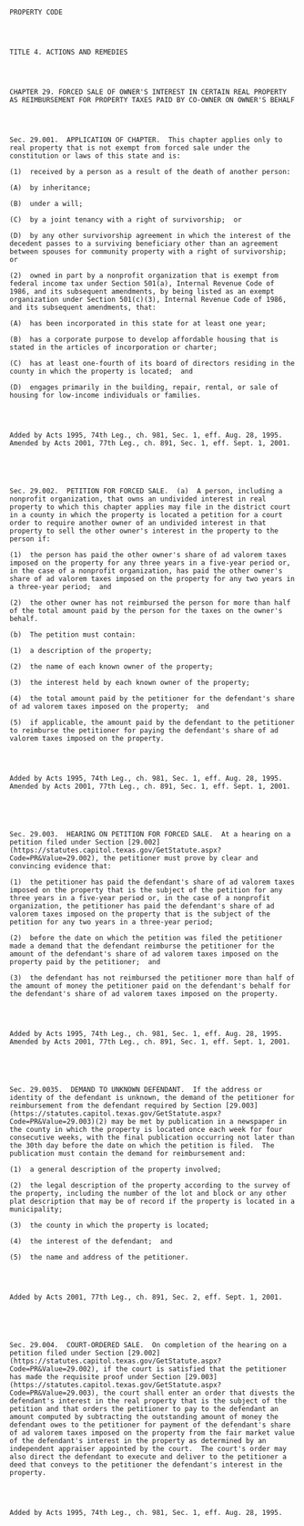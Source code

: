 ﻿
    
    
    	
    					
    
    
    PROPERTY CODE
    
      
    
    
    TITLE 4. ACTIONS AND REMEDIES
    
      
    
    
    CHAPTER 29. FORCED SALE OF OWNER'S INTEREST IN CERTAIN REAL PROPERTY AS REIMBURSEMENT FOR PROPERTY TAXES PAID BY CO-OWNER ON OWNER'S BEHALF
    
      
    
    
    Sec. 29.001.  APPLICATION OF CHAPTER.  This chapter applies only to real property that is not exempt from forced sale under the constitution or laws of this state and is:
    
    (1)  received by a person as a result of the death of another person:
    
    (A)  by inheritance;
    
    (B)  under a will;
    
    (C)  by a joint tenancy with a right of survivorship;  or
    
    (D)  by any other survivorship agreement in which the interest of the decedent passes to a surviving beneficiary other than an agreement between spouses for community property with a right of survivorship;  or
    
    (2)  owned in part by a nonprofit organization that is exempt from federal income tax under Section 501(a), Internal Revenue Code of 1986, and its subsequent amendments, by being listed as an exempt organization under Section 501(c)(3), Internal Revenue Code of 1986, and its subsequent amendments, that:
    
    (A)  has been incorporated in this state for at least one year;
    
    (B)  has a corporate purpose to develop affordable housing that is stated in the articles of incorporation or charter;
    
    (C)  has at least one-fourth of its board of directors residing in the county in which the property is located;  and
    
    (D)  engages primarily in the building, repair, rental, or sale of housing for low-income individuals or families.
    
    
    
    
    Added by Acts 1995, 74th Leg., ch. 981, Sec. 1, eff. Aug. 28, 1995.  Amended by Acts 2001, 77th Leg., ch. 891, Sec. 1, eff. Sept. 1, 2001.
    
    
    
    
    
    Sec. 29.002.  PETITION FOR FORCED SALE.  (a)  A person, including a nonprofit organization, that owns an undivided interest in real property to which this chapter applies may file in the district court in a county in which the property is located a petition for a court order to require another owner of an undivided interest in that property to sell the other owner's interest in the property to the person if:
    
    (1)  the person has paid the other owner's share of ad valorem taxes imposed on the property for any three years in a five-year period or, in the case of a nonprofit organization, has paid the other owner's share of ad valorem taxes imposed on the property for any two years in a three-year period;  and
    
    (2)  the other owner has not reimbursed the person for more than half of the total amount paid by the person for the taxes on the owner's behalf.
    
    (b)  The petition must contain:
    
    (1)  a description of the property;
    
    (2)  the name of each known owner of the property;
    
    (3)  the interest held by each known owner of the property;
    
    (4)  the total amount paid by the petitioner for the defendant's share of ad valorem taxes imposed on the property;  and
    
    (5)  if applicable, the amount paid by the defendant to the petitioner to reimburse the petitioner for paying the defendant's share of ad valorem taxes imposed on the property.
    
    
    
    
    Added by Acts 1995, 74th Leg., ch. 981, Sec. 1, eff. Aug. 28, 1995.  Amended by Acts 2001, 77th Leg., ch. 891, Sec. 1, eff. Sept. 1, 2001.
    
    
    
    
    
    Sec. 29.003.  HEARING ON PETITION FOR FORCED SALE.  At a hearing on a petition filed under Section [29.002](https://statutes.capitol.texas.gov/GetStatute.aspx?Code=PR&Value=29.002), the petitioner must prove by clear and convincing evidence that:
    
    (1)  the petitioner has paid the defendant's share of ad valorem taxes imposed on the property that is the subject of the petition for any three years in a five-year period or, in the case of a nonprofit organization, the petitioner has paid the defendant's share of ad valorem taxes imposed on the property that is the subject of the petition for any two years in a three-year period;
    
    (2)  before the date on which the petition was filed the petitioner made a demand that the defendant reimburse the petitioner for the amount of the defendant's share of ad valorem taxes imposed on the property paid by the petitioner;  and
    
    (3)  the defendant has not reimbursed the petitioner more than half of the amount of money the petitioner paid on the defendant's behalf for the defendant's share of ad valorem taxes imposed on the property.
    
    
    
    
    Added by Acts 1995, 74th Leg., ch. 981, Sec. 1, eff. Aug. 28, 1995.  Amended by Acts 2001, 77th Leg., ch. 891, Sec. 1, eff. Sept. 1, 2001.
    
    
    
    
    
    Sec. 29.0035.  DEMAND TO UNKNOWN DEFENDANT.  If the address or identity of the defendant is unknown, the demand of the petitioner for reimbursement from the defendant required by Section [29.003](https://statutes.capitol.texas.gov/GetStatute.aspx?Code=PR&Value=29.003)(2) may be met by publication in a newspaper in the county in which the property is located once each week for four consecutive weeks, with the final publication occurring not later than the 30th day before the date on which the petition is filed.  The publication must contain the demand for reimbursement and:
    
    (1)  a general description of the property involved;
    
    (2)  the legal description of the property according to the survey of the property, including the number of the lot and block or any other plat description that may be of record if the property is located in a municipality;
    
    (3)  the county in which the property is located;
    
    (4)  the interest of the defendant;  and
    
    (5)  the name and address of the petitioner.
    
    
    
    
    Added by Acts 2001, 77th Leg., ch. 891, Sec. 2, eff. Sept. 1, 2001.
    
    
    
    
    
    Sec. 29.004.  COURT-ORDERED SALE.  On completion of the hearing on a petition filed under Section [29.002](https://statutes.capitol.texas.gov/GetStatute.aspx?Code=PR&Value=29.002), if the court is satisfied that the petitioner has made the requisite proof under Section [29.003](https://statutes.capitol.texas.gov/GetStatute.aspx?Code=PR&Value=29.003), the court shall enter an order that divests the defendant's interest in the real property that is the subject of the petition and that orders the petitioner to pay to the defendant an amount computed by subtracting the outstanding amount of money the defendant owes to the petitioner for payment of the defendant's share of ad valorem taxes imposed on the property from the fair market value of the defendant's interest in the property as determined by an independent appraiser appointed by the court.  The court's order may also direct the defendant to execute and deliver to the petitioner a deed that conveys to the petitioner the defendant's interest in the property.
    
    
    
    
    Added by Acts 1995, 74th Leg., ch. 981, Sec. 1, eff. Aug. 28, 1995.
    
    
    
    
    				
